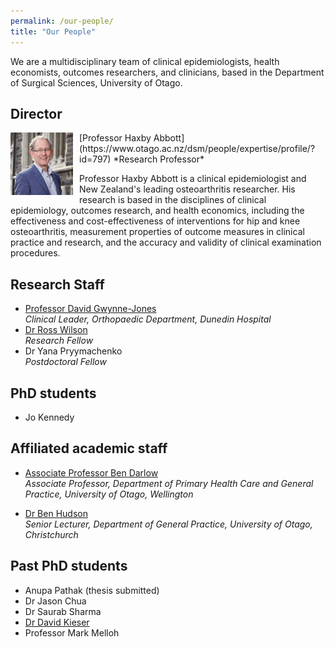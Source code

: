 ```yaml
---
permalink: /our-people/
title: "Our People"
---
```


We are a multidisciplinary team of clinical epidemiologists, health economists, outcomes researchers, and clinicians, based in the Department of Surgical Sciences, University of Otago.

## Director

<img src="/images/prof-haxby-abbott.jpeg" alt="Professor Haxby Abbott" style="float:left;margin-right:10px" width="100" height="100" />
[Professor Haxby Abbott](https://www.otago.ac.nz/dsm/people/expertise/profile/?id=797)  
*Research Professor*

<br>

Professor Haxby Abbott is a clinical epidemiologist and New Zealand's leading osteoarthritis researcher. His research is based in the disciplines of clinical epidemiology, outcomes research, and health economics, including the effectiveness and cost-effectiveness of interventions for hip and knee osteoarthritis, measurement properties of outcome measures in clinical practice and research, and the accuracy and validity of clinical examination procedures.

## Research Staff

* [Professor David Gwynne-Jones](https://www.otago.ac.nz/dsm-surgery/staff/expertise/profile/index.html?id=723)  
*Clinical Leader, Orthopaedic Department, Dunedin Hospital*
* [Dr Ross Wilson](https://www.otago.ac.nz/medical-school/people/expertise/profile/index.html?id=2457)  
*Research Fellow*
* Dr Yana Pryymachenko  
*Postdoctoral Fellow*

## PhD students

* Jo Kennedy

## Affiliated academic staff

* [Associate Professor Ben Darlow](https://www.otago.ac.nz/wellington/departments/primaryhealthcaregeneralpractice/staff/otago088308.html)  
*Associate Professor, Department of Primary Health Care and General Practice, University of Otago, Wellington*

* [Dr Ben Hudson](https://www.otago.ac.nz/christchurch/research/generalpractice/ourpeople/ben-hudson.html)  
*Senior Lecturer, Department of General Practice, University of Otago, Christchurch*

## Past PhD students

* Anupa Pathak (thesis submitted)
* Dr Jason Chua
* Dr Saurab Sharma
* [Dr David Kieser](https://www.otago.ac.nz/christchurch/departments/orthomsm/people/david-kieser.html)
* Professor Mark Melloh
